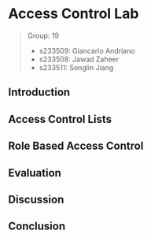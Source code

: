 # Access Control Lab
> Group: 19
> - s233509: Giancarlo Andriano
> - s233508: Jawad Zaheer
> - s233511: Songlin Jiang

## Introduction
<!-- > (max 1 page)
> The introduction should provide a general introduction to the problem of access control in client/server applications. It should define the scope of the answer, i.e. explicitly state what problems are considered, and outline the proposed solution. Finally, it should clearly state which of the identified goals are met by the developed software. -->

## Access Control Lists
<!-- > (max 2 pages)
> This section should provide a short overview of the implementation of the access control lists and the motivation behind all non-trivial design choices. -->

## Role Based Access Control
<!-- > (max 3 pages including diagrams)
> This section should document the results of the role mining process performed in in Task 2 and provide a short overview of the implementation of the role based access control mechanism implemented in Task 3 along with the motivation behind all non-trivial design choices. In particular, it must describe the syntax used to specify the RBAC policy. -->

## Evaluation
<!-- > (max 4 pages)
> This section should document that the prototype enforces the access control policies defined in this assignment; both ACL and RBAC and both before and after the changes.
The evaluation should provide a simple summary of which of the requirements are satisfied and which are not. -->

## Discussion
<!-- > (max 2 page)
> This section documents the reflections and discussions of the final task. -->

## Conclusion
<!-- > (max 1 page)
> The conclusions should summarize the problems addressed in the report and clearly identify which of the requirements are satisfied and which are not (a summary of Section 4). The conclusions may also include a brief outline of future work. -->

